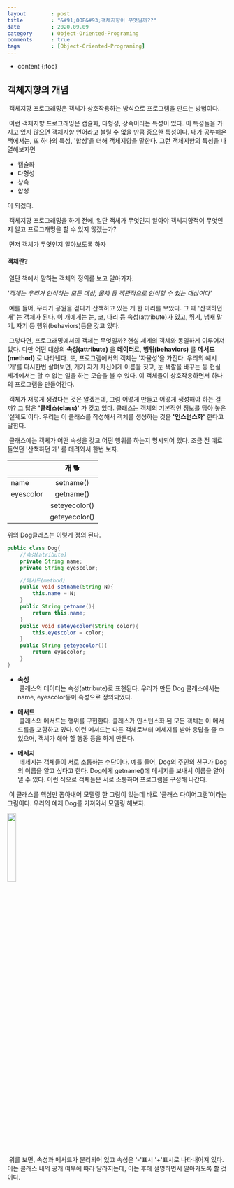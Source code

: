```yaml
---
layout        : post
title         : "&#91;OOP&#93;객체지향이 무엇일까??"
date          : 2020.09.09
category      : Object-Oriented-Programing
comments      : true
tags          : [Object-Oriented-Programing]
---
```


* content
{:toc}

## 객체지향의 개념

&nbsp;객체지향 프로그래밍은 객체가 상호작용하는 방식으로 프로그램을 만드는 방법이다.

&nbsp;이런 객체지향 프로그래밍은 캡슐화, 다형성, 상속이라는 특성이 있다. 이 특성들을 가지고 있지 않으면 객체지향 언어라고 불릴 수 없을 만큼 중요한 특성이다. 내가 공부해온 책에서는, 또 하나의 특성, '합성'을 더해 객체지향을 말한다. 그런 객체지향의 특성을 나열해보자면

- 캡슐화
- 다형성
- 상속
- 합성

이 되겠다.

&nbsp;객체지향 프로그래밍을 하기 전에, 일단 객체가 무엇인지 알아야 객체지향적이 무엇인지 알고 프로그래밍을 할 수 있지 않겠는가? 

&nbsp;먼저 객체가 무엇인지 알아보도록 하자


#### 객체란?

&nbsp;일단 책에서 말하는 객체의 정의를 보고 알아가자. 

*'객체는 우리가 인식하는 모든 대상, 물체 등 객관적으로 인식할 수 있는 대상이다'*

&nbsp;예를 들어, 우리가 공원을 걷다가 산책하고 있는 개 한 마리를 보았다. 그 때 '산책하던 개' 는 객체가 된다. 이 개에게는 눈, 코, 다리 등 속성(attribute)가 있고, 뛰기, 냄새 맡기, 자기 등 행위(behaviors)등을 갖고 있다.

&nbsp;그렇다면, 프로그래밍에서의 객체는 무엇일까? 현실 세계의 객체와 동일하게 이루어져 있다. 다만 어떤 대상의 **속성(attribute)** 을 **데이터**로, **행위(behaviors)** 를 **메서드(method)** 로 나타낸다. 또, 프로그램에서의 객체는 '자율성'을 가진다. 우리의 예시 '개'를 다시한번 살펴보면, 개가 자기 자신에게 이름을 짓고, 눈 색깔을 바꾸는 등 현실 세계에서는 할 수 없는 일을 하는 모습을 볼 수 있다. 이 객체들이 상호작용하면서 하나의 프로그램을 만들어간다.

&nbsp;객체가 저렇게 생겼다는 것은 알겠는데, 그럼 어떻게 만들고 어떻게 생성해야 하는 걸까? 그 답은 **'클래스(class)'** 가 갖고 있다. 클래스는 객체의 기본적인 정보를 담아 놓은 '설계도'이다. 우리는 이 클래스를 작성해서 객체를 생성하는 것을 **'인스턴스화'** 한다고 말한다. 

&nbsp;클래스에는 객체가 어떤 속성을 갖고 어떤 행위를 하는지 명시되어 있다. 조금 전 예로 들었던 '산책하던 개' 를 데려와서 한번 보자.


|               | 개 🐕         |
| ------------- |:-------------:|
|     name      |   setname()   |
|   eyescolor   |   getname()   |
|               | seteyecolor() |
|               | geteyecolor() |


위의 Dog클래스는 이렇게 정의 된다.

```java
public class Dog{
    //속성(atribute)
    private String name;
    private String eyescolor;

    //메서드(method)
    public void setname(String N){
        this.name = N;
    }
    public String getname(){
        return this.name;
    }
    public void seteyecolor(String color){
        this.eyescolor = color;
    }
    public String geteyecolor(){
        return eyescolor;
    }
}
```

- **속성**<br>
&nbsp;클래스의 데이터는 속성(attribute)로 표현된다. 우리가 만든 Dog 클래스에서는 name, eyescolor등이 속성으로 정의되었다.


- **메서드**<br>
&nbsp;클래스의 메서드는 행위를 구현한다. 클래스가 인스턴스화 된 모든 객체는 이 메서드를을 포함하고 있다. 이런 메서드는 다른 객체로부터 메세지를 받아 응답을 줄 수 있으며, 객체가 해야 할 행동 등을 하게 만든다.

- **메세지**<br>
&nbsp;메세지는 객체들이 서로 소통하는 수단이다. 예를 들어, Dog의 주인의 친구가 Dog의 이름을 알고 싶다고 한다. Dog에게 getname()에 메세지를 보내서 이름을 알아낼 수 있다. 이런 식으로 객체들은 서로 소통하며 프로그램을 구성해 나간다.

&nbsp;이 클래스를 핵심만 뽑아내어 모델링 한 그림이 있는데 바로 '클래스 다이어그램'이라는 그림이다. 우리의 예제 Dog를 가져와서 모델링 해보자. 

<img src = "{{ site.baseurl }}/img/classDiagram/class_diagram.jpg" style="width:20%;"><br>
&nbsp;위를 보면, 속성과 메서드가 분리되어 있고 속성은 '-'표시 '+'표시로 나타내어져 있다. 이는 클래스 내의 공개 여부에 따라 달라지는데, 이는 후에 설명하면서 알아가도록 할 것이다.


